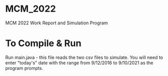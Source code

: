 # MCM_2022
MCM 2022 Work Report and Simulation Program
# To Compile & Run
Run main.java - this file reads the two csv files to simulate. You will need to enter "today's" date with the range from 9/12/2016 to 9/10/2021 as the program prompts.

